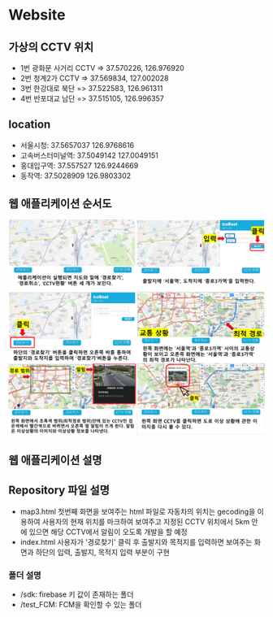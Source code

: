 # Website

## 가상의 CCTV 위치
- 1번 광화문 사거리 CCTV => 37.570226, 126.976920
- 2번 청계2가 CCTV => 37.569834, 127.002028
- 3번 한강대로 북단 => 37.522583, 126.961311
- 4번 반포대교 남단 => 37.515105, 126.996357

## location
- 서울시청: 37.5657037 126.9768616
- 고속버스터미널역: 37.5049142 127.0049151
- 홍대입구역: 37.557527 126.9244669
- 동작역: 37.5028909 126.9803302

## 웹 애플리케이션 순서도
<img src = "images\저장.png" alt = "image1">

## 웹 애플리케이션 설명

## Repository 파일 설명
- map3.html 
    첫번째 화면을 보여주는 html 파일로 자동차의 위치는 gecoding을 이용하여 사용자의 현재 위치를 마크하여 보여주고 지정된 CCTV 위치에서 5km 안에 있으면 해당 CCTV에서 알림이 오도록 개발을 할 예정
- index.html 
    사용자가 '경로찾기' 클릭 후 출발지와 목적지를 입력하면 보여주는 화면과 하단의 입력, 출발지, 목적지 입력 부분이 구현

### 폴더 설명
- /sdk: firebase 키 값이 존재하는 폴더
- /test_FCM: FCM을 확인할 수 있는 폴더
